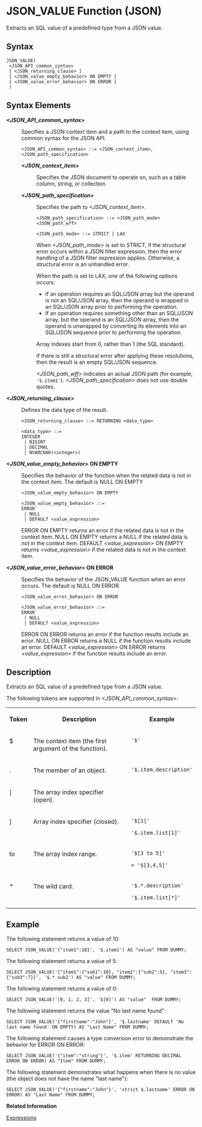 <!-- loio9355cb9e45a149c1a6ddb2bd2392d864 -->

# JSON\_VALUE Function \(JSON\)

Extracts an SQL value of a predefined type from a JSON value.



<a name="loio9355cb9e45a149c1a6ddb2bd2392d864__json_value_function_1sql_json_value_function_syntax"/>

## Syntax

```
JSON_VALUE(
 <JSON_API_common_syntax>
 [ <JSON_returning_clause> ]
 [ <JSON_value_empty_behavior> ON EMPTY ]
 [ <JSON_value_error_behavior> ON ERROR ]
 )
```



## Syntax Elements


<dl>
<dt><b>

*<JSON\_API\_common\_syntax\>*

</b></dt>
<dd>

Specifies a JSON context item and a path to the context item, using common syntax for the JSON API.

```
<JSON_API_common_syntax> ::= <JSON_context_item>, <JSON_path_specification>
```


<dl>
<dt><b>

*<JSON\_context\_item\>*

</b></dt>
<dd>

Specifies the JSON document to operate on, such as a table column, string, or collection.



</dd><dt><b>

*<JSON\_path\_specification\>*

</b></dt>
<dd>

Specifies the path to *<JSON\_context\_item\>*.

```
<JSON_path_specification> ::= <JSON_path_mode> <JSON_path_wff>

<JSON_path_mode> ::= STRICT | LAX
```

When *<JSON\_path\_mode\>* is set to STRICT, if the structural error occurs within a JSON filter expression, then the error handling of a JSON filter expression applies. Otherwise, a structural error is an unhandled error.

When the path is set to LAX, one of the following options occurs:

-   If an operation requires an SQL/JSON array but the operand is not an SQL/JSON array, then the operand is wrapped in an SQL/JSON array prior to performing the operation.
-   If an operation requires something other than an SQL/JSON array, but the operand is an SQL/JSON array, then the operand is unwrapped by converting its elements into an SQL/JSON sequence prior to performing the operation.

Array indexes start from 0, rather than 1 \(the SQL standard\).

If there is still a structural error after applying these resolutions, then the result is an empty SQL/JSON sequence.

*<JSON\_path\_wff\>* indicates an actual JSON path \(for example, `'$.item1'`\). *<JSON\_path\_specification\>* does not use double quotes.



</dd>
</dl>



</dd><dt><b>

*<JSON\_returning\_clause\>*

</b></dt>
<dd>

Defines the data type of the result.

```
<JSON_returning_clause> ::= RETURNING <data_type>

<data_type> ::= 
INTEGER 
 | BIGINT 
 | DECIMAL 
 | NVARCHAR(<integer>)
```



</dd><dt><b>

*<JSON\_value\_empty\_behavior\>* ON EMPTY

</b></dt>
<dd>

Specifies the behavior of the function when the related data is not in the context item. The default is NULL ON EMPTY

```
<JSON_value_empty_behavior> ON EMPTY

<JSON_value_empty_behavior> ::=
ERROR
 | NULL
 | DEFAULT <value_expression>
```

ERROR ON EMPTY returns an error if the related data is not in the context item. NULL ON EMPTY returns a NULL if the related data is not in the context item. DEFAULT *<value\_expression\>* ON EMPTY returns *<value\_expression\>* if the related data is not in the context item.



</dd><dt><b>

*<JSON\_value\_error\_behavior\>* ON ERROR

</b></dt>
<dd>

Specifies the behavior of the JSON\_VALUE function when an error occurs. The default is NULL ON ERROR.

```
<JSON_value_error_behavior> ON ERROR

<JSON_value_error_behavior> ::=
ERROR
 | NULL
 | DEFAULT <value_expression>
```

ERROR ON ERROR returns an error if the function results include an error. NULL ON ERROR returns a NULL if the function results include an error. DEFAULT *<value\_expression\>* ON ERROR returns *<value\_expression\>* if the function results include an error.



</dd>
</dl>



## Description

Extracts an SQL value of a predefined type from a JSON value.

The following tokens are supported in *<JSON\_API\_common\_syntax\>*:


<table>
<tr>
<th valign="top">

Token



</th>
<th valign="top">

Description



</th>
<th valign="top">

Example



</th>
</tr>
<tr>
<td valign="top">

$



</td>
<td valign="top">

The context item \(the first argument of the function\).



</td>
<td valign="top">

 `'$'` 



</td>
</tr>
<tr>
<td valign="top">

.



</td>
<td valign="top">

The member of an object.



</td>
<td valign="top">

 `'$.item.description'` 



</td>
</tr>
<tr>
<td valign="top">

\[



</td>
<td valign="top">

The array index specifier \(open\).



</td>
<td valign="top">



</td>
</tr>
<tr>
<td valign="top">

\]



</td>
<td valign="top">

Array index specifier \(closed\).



</td>
<td valign="top">

`'$[1]'`

`'$.item.list[1]'`



</td>
</tr>
<tr>
<td valign="top">

to



</td>
<td valign="top">

The array index range.



</td>
<td valign="top">

`'$[3 to 5]'`

`= '$[3,4,5]'`



</td>
</tr>
<tr>
<td valign="top">

\*



</td>
<td valign="top">

The wild card.



</td>
<td valign="top">

`'$.*.description'`

`'$.item.list[*]'`



</td>
</tr>
</table>



<a name="loio9355cb9e45a149c1a6ddb2bd2392d864__json_value_function_1sql_json_value_function_examples"/>

## Example

The following statement returns a value of 10:

```
SELECT JSON_VALUE('{"item1":10}', '$.item1') AS "value" FROM DUMMY;
```

The following statement returns a value of 5:

```
SELECT JSON_VALUE('{"item1":{"sub1":10}, "item2":{"sub2":5}, "item3":{"sub3":7}}', '$.*.sub2') AS "value" FROM DUMMY;
```

The following statement returns a value of 0:

```
SELECT JSON_VALUE('[0, 1, 2, 3]', '$[0]') AS "value"  FROM DUMMY;
```

The following statement returns the value "No last name found":

```
SELECT JSON_VALUE('{"firstname":"John"}', '$.lastname' DEFAULT 'No last name found' ON EMPTY) AS "Last Name" FROM DUMMY;
```

The following statement causes a type conversion error to demonstrate the behavior for ERROR ON ERROR:

```
SELECT JSON_VALUE('{"item":"string"}', '$.item' RETURNING DECIMAL ERROR ON ERROR) AS "Item" FROM DUMMY;
```

The following statement demonstrates what happens when there is no value \(the object does not have the name "last name"\):

```
SELECT JSON_VALUE('{"firstname":"John"}', 'strict $.lastname' ERROR ON ERROR) AS "Last Name" FROM DUMMY;
```

**Related Information**  


[Expressions](../expressions-20a4389.md "An expression is a clause that can be evaluated to return values.")

